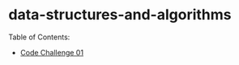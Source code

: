 # data-structures-and-algorithms

Table of Contents:
- [Code Challenge 01](code401challenges/ArrayReverse.java)
